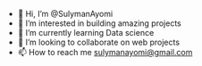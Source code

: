 - 👋 Hi, I’m @SulymanAyomi
- 👀 I’m interested in building amazing projects
- 🌱 I’m currently learning Data science
- 💞️ I’m looking to collaborate on web projects
- 📫 How to reach me sulymanayomi@gmail.com

<!---
SulymanAyomi/SulymanAyomi is a ✨ special ✨ repository because its `README.md` (this file) appears on your GitHub profile.
You can click the Preview link to take a look at your changes.
--->
